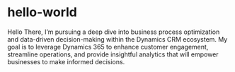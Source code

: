 # hello-world
Hello There, 
I’m pursuing a deep dive into business process optimization and data-driven decision-making within the Dynamics CRM ecosystem. My goal is to leverage Dynamics 365 to enhance customer engagement, streamline operations, and provide insightful analytics that will empower businesses to make informed decisions.
